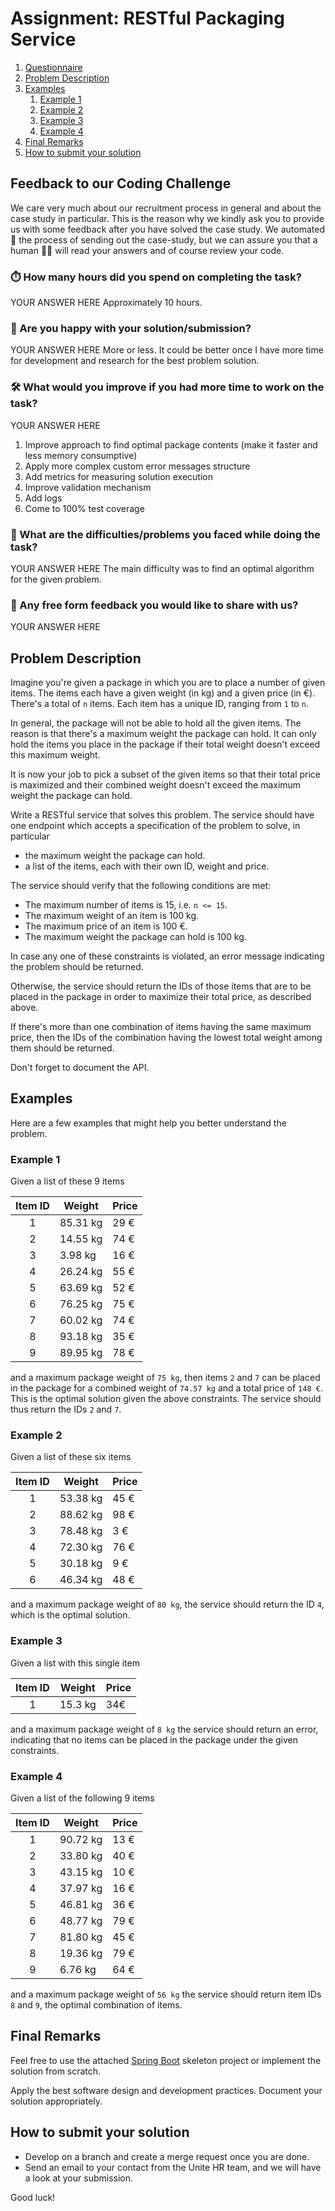 # Assignment: RESTful Packaging Service

1. [Questionnaire](#questionnaire)
2. [Problem Description](#problem-description)
3. [Examples](#examples)
    1. [Example 1](#example-1)
    1. [Example 2](#example-2)
    1. [Example 3](#example-3)
    1. [Example 4](#example-4)
4. [Final Remarks](#final-remarks)
5. [How to submit your solution](#how-to-submit-your-solution)

## Feedback to our Coding Challenge

We care very much about our recruitment process in general and about the case study in particular. This is the reason why we kindly ask you to provide us with some feedback after you have solved the case study. We automated 🤖 the process of sending out the case-study, but we can assure you that a human 🧔👩 ️will read your answers and of course review your code.

### ⏱️ How many hours did you spend on completing the task?

YOUR ANSWER HERE
Approximately 10 hours.

### 🤷 Are you happy with your solution/submission?

YOUR ANSWER HERE
More or less. It could be better once I have more time for development and research for the best problem solution.

### 🛠 What would you improve if you had more time to work on the task?

YOUR ANSWER HERE
1) Improve approach to find optimal package contents (make it faster and less memory consumptive)
2) Apply more complex custom error messages structure
3) Add metrics for measuring solution execution
4) Improve validation mechanism
5) Add logs
6) Come to 100% test coverage

### 😤 What are the difficulties/problems you faced while doing the task?

YOUR ANSWER HERE
The main difficulty was to find an optimal algorithm for the given problem.

### 💬 Any free form feedback you would like to share with us?

YOUR ANSWER HERE

## Problem Description

Imagine you're given a package in which you are to place a number of given items. The items each have a given weight (in kg) and a given price (in €). There's a total of `n` items. Each item has a unique ID, ranging from `1` to `n`.

In general, the package will not be able to hold all the given items. The reason is that there's a maximum weight the package can hold. It can only hold the items you place in the package if their total weight doesn't exceed this maximum weight.

It is now your job to pick a subset of the given items so that their total price is maximized and their combined weight doesn't exceed the maximum weight the package can hold.

Write a RESTful service that solves this problem. The service should have one endpoint which accepts a specification of the problem to solve, in particular

- the maximum weight the package can hold.
- a list of the items, each with their own ID, weight and price.

The service should verify that the following conditions are met:

- The maximum number of items is 15, i.e. `n <= 15`.
- The maximum weight of an item is 100 kg.
- The maximum price of an item is 100 €.
- The maximum weight the package can hold is 100 kg.

In case any one of these constraints is violated, an error message indicating the problem should be returned.

Otherwise, the service should return the IDs of those items that are to be placed in the package in order to maximize their total price, as described above.

If there's more than one combination of items having the same maximum price, then the IDs of the combination having the lowest total weight among them should be returned.

Don't forget to document the API.

## Examples

Here are a few examples that might help you better understand the problem.

### Example 1

Given a list of these 9 items

| Item ID | Weight   | Price |
|:-------:|----------|-------|
| 1       | 85.31 kg | 29 €  |
| 2       | 14.55 kg | 74 €  |
| 3       |  3.98 kg | 16 €  |
| 4       | 26.24 kg | 55 €  |
| 5       | 63.69 kg | 52 €  |
| 6       | 76.25 kg | 75 €  |
| 7       | 60.02 kg | 74 €  |
| 8       | 93.18 kg | 35 €  |
| 9       | 89.95 kg | 78 €  |

and a maximum package weight of `75 kg`, then items `2` and `7` can be placed in the package for a combined weight of `74.57 kg` and a total price of `148 €`. This is the optimal solution given the above constraints. The service should thus return the IDs `2` and `7`.


### Example 2

Given a list of these six items

| Item ID | Weight   | Price |
|:-------:|----------|-------|
| 1       | 53.38 kg | 45 €  |
| 2       | 88.62 kg | 98 €  |
| 3       | 78.48 kg |  3 €  |
| 4       | 72.30 kg | 76 €  |
| 5       | 30.18 kg |  9 €  |
| 6       | 46.34 kg | 48 €  |

and a maximum package weight of `80 kg`, the service should return the ID `4`, which is the optimal solution.

### Example 3

Given a list with this single item

| Item ID | Weight   | Price |
|:-------:|----------|-------|
| 1       | 15.3 kg  | 34€   |

and a maximum package weight of `8 kg` the service should return an error, indicating that no items can be placed in the package under the given constraints.


### Example 4

Given a list of the following 9 items

| Item ID | Weight   | Price |
|:-------:|----------|-------|
| 1       | 90.72 kg | 13 €  |
| 2       | 33.80 kg | 40 €  |
| 3       | 43.15 kg | 10 €  |
| 4       | 37.97 kg | 16 €  |
| 5       | 46.81 kg | 36 €  |
| 6       | 48.77 kg | 79 €  |
| 7       | 81.80 kg | 45 €  |
| 8       | 19.36 kg | 79 €  |
| 9       | 6.76 kg  | 64 €  |

and a maximum package weight of `56 kg` the service should return item IDs `8` and `9`, the optimal combination of items.

## Final Remarks

Feel free to use the attached [Spring Boot](https://spring.io/projects/spring-boot) skeleton project or implement the solution from scratch.

Apply the best software design and development practices. Document your solution appropriately.

## How to submit your solution

- Develop on a branch and create a merge request once you are done.
- Send an email to your contact from the Unite HR team, and we will have a look at your submission.

Good luck!
